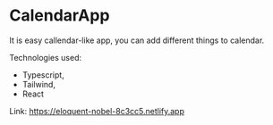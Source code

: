 # CalendarApp
It is easy callendar-like app, you can add different things to calendar.

Technologies used:

- Typescript,
- Tailwind,
- React

Link: https://eloquent-nobel-8c3cc5.netlify.app
